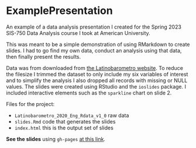 # ExamplePresentation
An example of a data analysis presentation I created for the Spring 2023 SIS-750 Data Analysis course I took at American University.

This  was meant to be a simple demonstration of using RMarkdown to create slides. I had to go find my own data, conduct an analysis using that data, then finally present the results.

Data was from downloaded from [the Latinobarometro website](https://www.latinobarometro.org/latContents.jsp). To reduce the filesize I trimmed the dataset to only include my six variables of interest and to simplify the analysis I also dropped all records with missing or NULL values. The slides were created using RStudio and the `ioslides` package. I included interactive elements such as the `sparkline` chart on slide 2.

Files for the project:
- `Latinobarometro_2020_Eng_Rdata_v1_0` raw data
- `slides.Rmd` code that generates the slides
- `index.html` this is the output set of slides

**See the slides** using `gh-pages` [at this link](https://curtisnedhansen.github.io/ExamplePresentation/).
